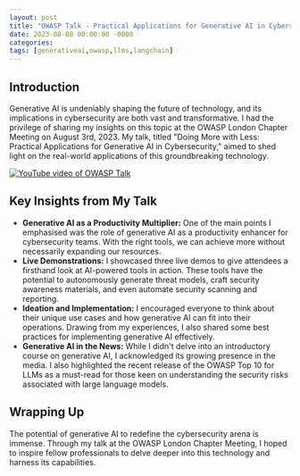 ```yaml
---
layout: post
title: "OWASP Talk - Practical Applications for Generative AI in Cybersecurity"
date: 2023-08-08 00:00:00 -0000
categories:
tags: [generativeai,owasp,llms,langchain]
---
```


## Introduction

Generative AI is undeniably shaping the future of technology, and its implications in cybersecurity are both vast and transformative. I had the privilege of sharing my insights on this topic at the OWASP London Chapter Meeting on August 3rd, 2023. My talk, titled "Doing More with Less: Practical Applications for Generative AI in Cybersecurity," aimed to shed light on the real-world applications of this groundbreaking technology.

[![YouTube video of OWASP Talk](https://img.youtube.com/vi/cwZDqJFhYAo/maxresdefault.jpg)](https://www.youtube.com/watch?v=cwZDqJFhYAo)

## Key Insights from My Talk

- **Generative AI as a Productivity Multiplier:** One of the main points I emphasised was the role of generative AI as a productivity enhancer for cybersecurity teams. With the right tools, we can achieve more without necessarily expanding our resources.
- **Live Demonstrations:** I showcased three live demos to give attendees a firsthand look at AI-powered tools in action. These tools have the potential to autonomously generate threat models, craft security awareness materials, and even automate security scanning and reporting.
- **Ideation and Implementation:** I encouraged everyone to think about their unique use cases and how generative AI can fit into their operations. Drawing from my experiences, I also shared some best practices for implementing generative AI effectively.
- **Generative AI in the News:** While I didn't delve into an introductory course on generative AI, I acknowledged its growing presence in the media. I also highlighted the recent release of the OWASP Top 10 for LLMs as a must-read for those keen on understanding the security risks associated with large language models.

## Wrapping Up

The potential of generative AI to redefine the cybersecurity arena is immense. Through my talk at the OWASP London Chapter Meeting, I hoped to inspire fellow professionals to delve deeper into this technology and harness its capabilities.